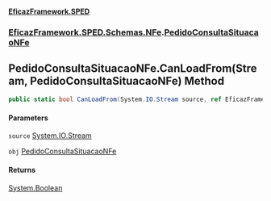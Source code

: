 #### [EficazFramework.SPED](EficazFrameworkSPED.md 'EficazFramework SPED')
### [EficazFramework.SPED.Schemas.NFe](EficazFramework.SPED.Schemas.NFe.md 'EficazFramework.SPED.Schemas.NFe').[PedidoConsultaSituacaoNFe](EficazFramework.SPED.Schemas.NFe/PedidoConsultaSituacaoNFe.md 'EficazFramework.SPED.Schemas.NFe.PedidoConsultaSituacaoNFe')

## PedidoConsultaSituacaoNFe.CanLoadFrom(Stream, PedidoConsultaSituacaoNFe) Method

```csharp
public static bool CanLoadFrom(System.IO.Stream source, ref EficazFramework.SPED.Schemas.NFe.PedidoConsultaSituacaoNFe obj);
```
#### Parameters

<a name='EficazFramework.SPED.Schemas.NFe.PedidoConsultaSituacaoNFe.CanLoadFrom(System.IO.Stream,EficazFramework.SPED.Schemas.NFe.PedidoConsultaSituacaoNFe).source'></a>

`source` [System.IO.Stream](https://docs.microsoft.com/en-us/dotnet/api/System.IO.Stream 'System.IO.Stream')

<a name='EficazFramework.SPED.Schemas.NFe.PedidoConsultaSituacaoNFe.CanLoadFrom(System.IO.Stream,EficazFramework.SPED.Schemas.NFe.PedidoConsultaSituacaoNFe).obj'></a>

`obj` [PedidoConsultaSituacaoNFe](EficazFramework.SPED.Schemas.NFe/PedidoConsultaSituacaoNFe.md 'EficazFramework.SPED.Schemas.NFe.PedidoConsultaSituacaoNFe')

#### Returns
[System.Boolean](https://docs.microsoft.com/en-us/dotnet/api/System.Boolean 'System.Boolean')